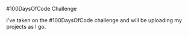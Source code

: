#100DaysOfCode Challenge

I've taken on the #100DaysOfCode challenge and will be uploading my projects as I go.